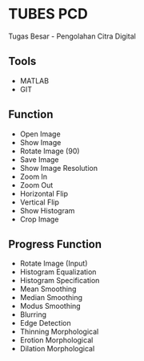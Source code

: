 # TUBES PCD
Tugas Besar - Pengolahan Citra Digital

## Tools
* MATLAB
* GIT

## Function
* Open Image
* Show Image
* Rotate Image (90)
* Save Image
* Show Image Resolution
* Zoom In
* Zoom Out
* Horizontal Flip
* Vertical Flip
* Show Histogram
* Crop Image

## Progress Function
* Rotate Image (Input)
* Histogram Equalization
* Histogram Specification
* Mean Smoothing
* Median Smoothing
* Modus Smoothing
* Blurring
* Edge Detection
* Thinning Morphological
* Erotion Morphological
* Dilation Morphological